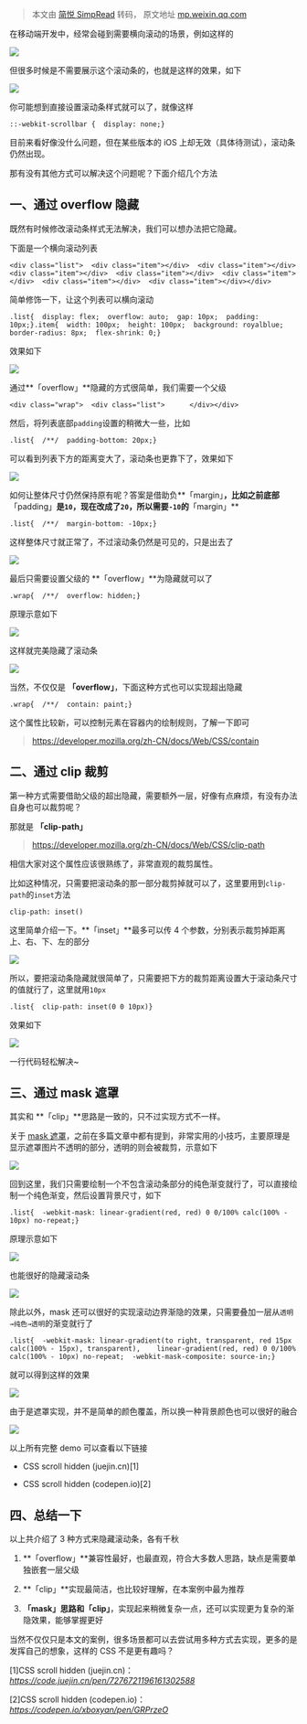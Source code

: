 > 本文由 [简悦 SimpRead](http://ksria.com/simpread/) 转码， 原文地址 [mp.weixin.qq.com](https://mp.weixin.qq.com/s/C1hYImrHfl7O9aV1aVEjqw)

在移动端开发中，经常会碰到需要横向滚动的场景，例如这样的

![](https://mmbiz.qpic.cn/mmbiz_gif/xvBbEKrVNtJkBLUd0o14XO3gwEgKsibiaP0flIlLKPWGmmZZiboNFCO4TE88qeQgic18J98UxlX7yckuFj8xuMWsnQ/640?wx_fmt=gif)

但很多时候是不需要展示这个滚动条的，也就是这样的效果，如下

![](https://mmbiz.qpic.cn/mmbiz_gif/xvBbEKrVNtJkBLUd0o14XO3gwEgKsibiaP3WWx8mrKzW6kkM1m5WtKIQ7B6bQ3BkTjcXhTKGusDzMxqfAvELxbKw/640?wx_fmt=gif)

你可能想到直接设置滚动条样式就可以了，就像这样

```
::-webkit-scrollbar {  display: none;}
```

目前来看好像没什么问题，但在某些版本的 iOS 上却无效（具体待测试），滚动条仍然出现。

那有没有其他方式可以解决这个问题呢？下面介绍几个方法

一、通过 overflow 隐藏
----------------

既然有时候修改滚动条样式无法解决，我们可以想办法把它隐藏。

下面是一个横向滚动列表

```
<div class="list">  <div class="item"></div>  <div class="item"></div>  <div class="item"></div>  <div class="item"></div>  <div class="item"></div>  <div class="item"></div>  <div class="item"></div></div>
```

简单修饰一下，让这个列表可以横向滚动

```
.list{  display: flex;  overflow: auto;  gap: 10px;  padding: 10px;}.item{  width: 100px;  height: 100px;  background: royalblue;  border-radius: 8px;  flex-shrink: 0;}
```

效果如下

![](https://mmbiz.qpic.cn/mmbiz_png/xvBbEKrVNtJkBLUd0o14XO3gwEgKsibiaP8U4N0W1UZlh49IlHw8tSAvGWicBScPic7IQ7IJkhLqPfsAu8Y3NUnjaA/640?wx_fmt=png)

通过**「overflow」**隐藏的方式很简单，我们需要一个父级

```
<div class="wrap">  <div class="list">      </div></div>
```

然后，将列表底部`padding`设置的稍微大一些，比如

```
.list{  /**/  padding-bottom: 20px;}
```

可以看到列表下方的距离变大了，滚动条也更靠下了，效果如下

![](https://mmbiz.qpic.cn/mmbiz_png/xvBbEKrVNtJkBLUd0o14XO3gwEgKsibiaPD1JHqypJd5ibQIO8uibjZHSiaNYiacKudtureR3twibic0X2QNWMwqibdXChw/640?wx_fmt=png)

如何让整体尺寸仍然保持原有呢？答案是借助负**「margin」**，比如之前底部**「padding」**是`10`，现在改成了`20`，所以需要`-10`的**「margin」**

```
.list{  /**/  margin-bottom: -10px;}
```

这样整体尺寸就正常了，不过滚动条仍然是可见的，只是出去了

![](https://mmbiz.qpic.cn/mmbiz_png/xvBbEKrVNtJkBLUd0o14XO3gwEgKsibiaP9PRicZmcyerVcCsaSs8rCR3k3AZPKgQ3gaQZEaicpvo4hq9evTCpZialQ/640?wx_fmt=png)

最后只需要设置父级的 **「overflow」**为隐藏就可以了

```
.wrap{  /**/  overflow: hidden;}
```

原理示意如下

![](https://mmbiz.qpic.cn/mmbiz_png/xvBbEKrVNtJkBLUd0o14XO3gwEgKsibiaP8zXze2ZpbRXSESQk8LgQtNMo72Ahic0tngcdB7y3JOlhfXAkMQdpQMg/640?wx_fmt=png)

这样就完美隐藏了滚动条

![](https://mmbiz.qpic.cn/mmbiz_png/xvBbEKrVNtJkBLUd0o14XO3gwEgKsibiaPPr6wEX2STwPbnZIzBDAeFG1rQ4UwkiaMuDEsdfsHDv8TiaD4FHJtQC8w/640?wx_fmt=png)

当然，不仅仅是 **「overflow」**，下面这种方式也可以实现超出隐藏

```
.wrap{  /**/  contain: paint;}
```

这个属性比较新，可以控制元素在容器内的绘制规则，了解一下即可

> https://developer.mozilla.org/zh-CN/docs/Web/CSS/contain

二、通过 clip 裁剪
------------

第一种方式需要借助父级的超出隐藏，需要额外一层，好像有点麻烦，有没有办法自身也可以裁剪呢？

那就是 **「clip-path」**

> https://developer.mozilla.org/zh-CN/docs/Web/CSS/clip-path

相信大家对这个属性应该很熟练了，非常直观的裁剪属性。

比如这种情况，只需要把滚动条的那一部分裁剪掉就可以了，这里要用到`clip-path`的`inset`方法

```
clip-path: inset()
```

这里简单介绍一下。**「inset」**最多可以传 4 个参数，分别表示裁剪掉距离上、右、下、左的部分

![](https://mmbiz.qpic.cn/mmbiz_png/xvBbEKrVNtJkBLUd0o14XO3gwEgKsibiaPfRG5tJ0HCiaVrWasHZPCiaEoMlc1pdAM8iaUOqNJwvrfQzClCqQxgCAbQ/640?wx_fmt=png)

所以，要把滚动条隐藏就很简单了，只需要把下方的裁剪距离设置大于滚动条尺寸的值就行了，这里就用`10px`

```
.list{  clip-path: inset(0 0 10px)}
```

效果如下

![](https://mmbiz.qpic.cn/mmbiz_png/xvBbEKrVNtJkBLUd0o14XO3gwEgKsibiaPPr6wEX2STwPbnZIzBDAeFG1rQ4UwkiaMuDEsdfsHDv8TiaD4FHJtQC8w/640?wx_fmt=png)

一行代码轻松解决~  

三、通过 mask 遮罩
------------

其实和 **「clip」**思路是一致的，只不过实现方式不一样。

关于 [mask 遮罩](http://mp.weixin.qq.com/s?__biz=MzIyMDc1NTYxNg==&mid=2247488049&idx=1&sn=dfa9e190e4828c5bf6cf8287ecaa471f&chksm=97c671fea0b1f8e86a74fd50f2825ae38a5e45ba71142a0961f743d9bdcde24caaa51daef2b7&scene=21#wechat_redirect)，之前在多篇文章中都有提到，非常实用的小技巧，主要原理是显示遮罩图片不透明的部分，透明的则会被裁剪，示意如下

![](https://mmbiz.qpic.cn/mmbiz_png/xvBbEKrVNtJkBLUd0o14XO3gwEgKsibiaPJePZkX6gKPK1JPVHGpMywjB8P1qopD58eb6SSS8KOZXKpp5ibXJGIhw/640?wx_fmt=png)

回到这里，我们只需要绘制一个不包含滚动条部分的纯色渐变就行了，可以直接绘制一个纯色渐变，然后设置背景尺寸，如下

```
.list{  -webkit-mask: linear-gradient(red, red) 0 0/100% calc(100% - 10px) no-repeat;}
```

原理示意如下

![](https://mmbiz.qpic.cn/mmbiz_png/xvBbEKrVNtJkBLUd0o14XO3gwEgKsibiaPtu44nicoj8Um4OicibcSASRsC3zxPaIG0Ezdmj8aQLntfT0r5B2ZDaagA/640?wx_fmt=png)

也能很好的隐藏滚动条

![](https://mmbiz.qpic.cn/mmbiz_png/xvBbEKrVNtJkBLUd0o14XO3gwEgKsibiaPPr6wEX2STwPbnZIzBDAeFG1rQ4UwkiaMuDEsdfsHDv8TiaD4FHJtQC8w/640?wx_fmt=png)

除此以外，mask 还可以很好的实现滚动边界渐隐的效果，只需要叠加一层从`透明→纯色→透明`的渐变就行了

```
.list{  -webkit-mask: linear-gradient(to right, transparent, red 15px calc(100% - 15px), transparent),    linear-gradient(red, red) 0 0/100% calc(100% - 10px) no-repeat;  -webkit-mask-composite: source-in;}
```

就可以得到这样的效果

![](https://mmbiz.qpic.cn/mmbiz_gif/xvBbEKrVNtJkBLUd0o14XO3gwEgKsibiaPWMa91qARTTaDJWZvmBBRzcXazaqDEsnE85iaD5IXdW2KVfXUvlLA25A/640?wx_fmt=gif)

由于是遮罩实现，并不是简单的颜色覆盖，所以换一种背景颜色也可以很好的融合

![](https://mmbiz.qpic.cn/mmbiz_gif/xvBbEKrVNtJkBLUd0o14XO3gwEgKsibiaPAE187wJC1qLaaFI8qWKmiboB1QP1722VRzZtvKeicm3YmRmGsr6r7Zpw/640?wx_fmt=gif)

以上所有完整 demo 可以查看以下链接

*   CSS scroll hidden (juejin.cn)[1]
    
*   CSS scroll hidden (codepen.io)[2]
    

四、总结一下
------

以上共介绍了 3 种方式来隐藏滚动条，各有千秋

1.  **「overflow」**兼容性最好，也最直观，符合大多数人思路，缺点是需要单独嵌套一层父级
    
2.  **「clip」**实现最简洁，也比较好理解，在本案例中最为推荐
    
3.  **「mask」**思路和**「clip」**，实现起来稍微复杂一点，还可以实现更为复杂的渐隐效果，能够掌握更好
    

当然不仅仅只是本文的案例，很多场景都可以去尝试用多种方式去实现，更多的是发挥自己的想象，这样的 CSS 不是更有趣吗？

[1]CSS scroll hidden (juejin.cn)： _https://code.juejin.cn/pen/7276721196161302588_

[2]CSS scroll hidden (codepen.io)： _https://codepen.io/xboxyan/pen/GRPrzeO_